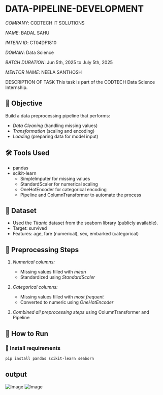 # DATA-PIPELINE-DEVELOPMENT
*COMPANY*: CODTECH IT SOLUTIONS

*NAME*: BADAL SAHU

*INTERN ID*: CT04DF1810

*DOMAIN*: Data Science

*BATCH DURATION*: Jun 5th, 2025 to July 5th, 2025

*MENTOR NAME*: NEELA SANTHOSH

DESCRIPTION OF TASK
This task is part of the CODTECH Data Science Internship.

## 📌 Objective
Build a data preprocessing pipeline that performs:
- *Data Cleaning* (handling missing values)
- *Transformation* (scaling and encoding)
- *Loading* (preparing data for model input)

## 🛠 Tools Used
- pandas
- scikit-learn
  - SimpleImputer for missing values
  - StandardScaler for numerical scaling
  - OneHotEncoder for categorical encoding
  - Pipeline and ColumnTransformer to automate the process

## 🧪 Dataset
- Used the *Titanic* dataset from the seaborn library (publicly available).
- Target: survived
- Features: age, fare (numerical), sex, embarked (categorical)

## 🧰 Preprocessing Steps
1. *Numerical columns:*
   - Missing values filled with *mean*
   - Standardized using *StandardScaler*

2. *Categorical columns:*
   - Missing values filled with *most frequent*
   - Converted to numeric using *OneHotEncoder*

3. *Combined all preprocessing steps* using ColumnTransformer and Pipeline

## 🚀 How to Run

### 🔧 Install requirements
```bash
pip install pandas scikit-learn seaborn

```
## output
![Image](https://github.com/user-attachments/assets/cb04f224-f7df-48cf-bfdf-52b62228c9ea)
![Image](https://github.com/user-attachments/assets/f6e7d410-392d-4803-90b7-5002340651da)
